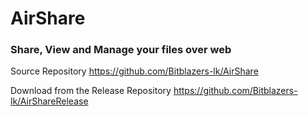 # AirShare
### Share, View and Manage your files over web 

Source Repository https://github.com/Bitblazers-lk/AirShare 

Download from the Release Repository https://github.com/Bitblazers-lk/AirShareRelease 
